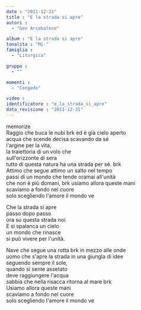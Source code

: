 ```yaml
---
date : "2011-12-31"
title : "E la strada si apre"
autori : 
  - "Gen Arcobaleno"

album : "E la strada si apre"
tonalita : "Mi-"
famiglia : 
  - "Liturgica"

gruppo : 
  - ""

momenti : 
  - "Congedo"

video : 
identificatore : "e_la_strada_si_apre"
data_revisione : "2011-12-31"
---
```

  
  
  
  
  
  
  
  
  
memorize  
Raggio che buca le nubi brk ed è già cielo aperto     
acqua che scende decisa scavando da sé  
l'argine per la vita,   
la traiettoria di un volo che   
sull'orizzonte di sera  
tutto di questa natura ha una strada per sé. brk     
Attimo che segue attimo un salto nel tempo     
passi di un mondo che tende oramai all'unità  
che non è più domani, brk  usiamo allora queste mani   
scaviamo a fondo nel cuore  
solo scegliendo l'amore il mondo ve  
  
  
Che la strada si apre  
passo dopo passo  
ora  su questa strada noi.   
E si spalanca un cielo  
un mondo che rinasce  
si può vivere  per l'unità.   
  
  
  
  
  
  
  
  
Nave che segue una rotta brk in mezzo alle onde   
uomo che s'apre la strada in una giungla di idee  
seguendo sempre il sole,   
quando si sente assetato   
deve raggiungere l'acqua   
sabbia che nella risacca ritorna al mare brk    
Usiamo allora queste mani   
scaviamo a fondo nel cuore  
solo scegliendo l'amore il mondo ve  
  
  
  
